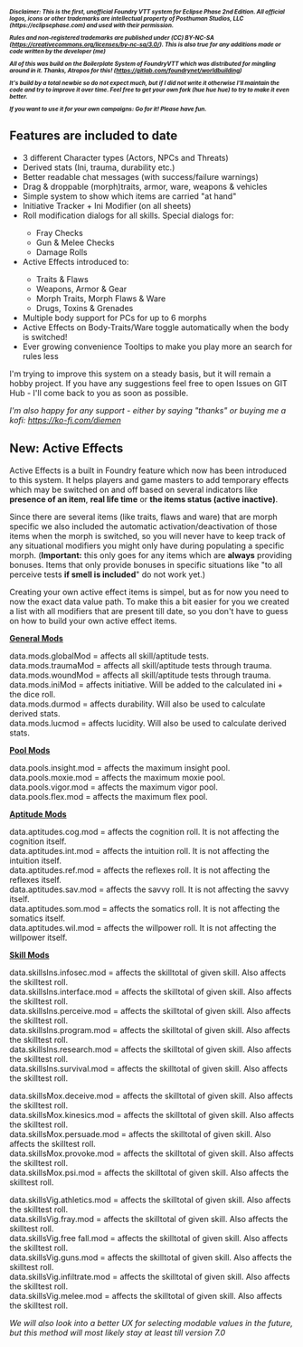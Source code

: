 <h5 style="font-size: 10px;">Disclaimer: This is the first, unofficial Foundry VTT system for Eclipse Phase 2nd Edition. All official logos, icons or other trademarks are intellectual property of Posthuman Studios, LLC (https://eclipsephase.com) and used with their permission.

Rules and non-registered trademarks are published under (CC) BY-NC-SA (https://creativecommons.org/licenses/by-nc-sa/3.0/). This is also true for any additions made or code written by the developer (me)

All of this was build on the Boilerplate System of FoundryVTT which was distributed for mingling around in it. Thanks, Atropos for this! (https://gitlab.com/foundrynet/worldbuilding)

It's build by a total newbie so do not expect much, but if I did not write it otherwise I'll maintain the code and try to improve it over time. Feel free to get your own fork (hue hue hue) to try to make it even better.

If you want to use it for your own campaigns: Go for it! Please have fun.</h5>

<h2><strong>Features are included to date</strong></h2>

<ul>
<li>3 different Character types (Actors, NPCs and Threats)</li>
<li>Derived stats (Ini, trauma, durability etc.)</li>
<li>Better readable chat messages (with success/failure warnings)</li>
<li>Drag & droppable (morph)traits, armor, ware, weapons & vehicles</li>
<li>Simple system to show which items are carried "at hand"</li>
<li>Initiative Tracker + Ini Modifier (on all sheets)</li>
<li>Roll modification dialogs for all skills. Special dialogs for:</li>
<ul>
<li>Fray Checks</li>
<li>Gun & Melee Checks</li>
<li>Damage Rolls</li>
</ul>
<li>Active Effects introduced to:</li>
<ul>
<li>Traits & Flaws</li>
<li>Weapons, Armor & Gear</li>
<li>Morph Traits, Morph Flaws & Ware</li>
<li>Drugs, Toxins & Grenades</li>
</ul>
<li>Multiple body support for PCs for up to 6 morphs</li>
<li>Active Effects on Body-Traits/Ware toggle automatically when the body is switched!</li>
<li>Ever growing convenience Tooltips to make you play more an search for rules less</li>
</ul><p>

I'm trying to improve this system on a steady basis, but it will remain a hobby project. If you have any suggestions feel free to open Issues on GIT Hub - I'll come back to you as soon as possible.<p>

<i>I'm also happy for any support - either by saying "thanks" or buying me a kofi: https://ko-fi.com/diemen</i><p>

<h2><strong>New: Active Effects</strong></h2>
Active Effects is a built in Foundry feature which now has been introduced to this system. It helps players and game masters to add temporary effects which may be switched on and off based on several indicators like <strong>presence of an item</strong>, <strong>real life time</strong> or <strong>the items status (active inactive)</strong>. <p>

Since there are several items (like traits, flaws and ware) that are morph specific we also included the automatic activation/deactivation of those items when the morph is switched, so you will never have to keep track of any situational modifiers you might only have during populating a specific morph. (<strong>Important:</strong> this only goes for any items which are <strong>always</strong> providing bonuses. Items that only provide bonuses in specific situations like "to all perceive tests <strong>if smell is included</strong>" do not work yet.)<p>

Creating your own active effect items is simpel, but as for now you need to now the exact data value path. To make this a bit easier for you we created a list with all modifiers that are present till date, so you don't have to guess on how to build your own active effect items.

<strong><u>General Mods</u></strong><p>
data.mods.globalMod = affects all skill/aptitude tests.<br>
data.mods.traumaMod = affects all skill/aptitude tests through trauma.<br>
data.mods.woundMod = affects all skill/aptitude tests through trauma.<br>
data.mods.iniMod = affects initiative. Will be added to the calculated ini + the dice roll.<br>
data.mods.durmod = affects durability. Will also be used to calculate derived stats.<br>
data.mods.lucmod = affects lucidity. Will also be used to calculate derived stats.<p>

<strong><u>Pool Mods</u></strong><p>
data.pools.insight.mod = affects  the maximum insight pool.<br>
data.pools.moxie.mod = affects the maximum moxie pool.<br>
data.pools.vigor.mod = affects the maximum vigor pool.<br>
data.pools.flex.mod = affects the maximum flex pool.<p>

<strong><u>Aptitude Mods</u></strong><p>
data.aptitudes.cog.mod = affects the cognition roll. It is not affecting the cognition itself.<br>
data.aptitudes.int.mod = affects the intuition roll. It is not affecting the intuition itself.<br>
data.aptitudes.ref.mod = affects the reflexes roll. It is not affecting the reflexes itself.<br>
data.aptitudes.sav.mod = affects the savvy roll. It is not affecting the savvy itself.<br>
data.aptitudes.som.mod = affects  the somatics roll. It is not affecting the somatics itself.<br>
data.aptitudes.wil.mod = affects the willpower roll. It is not affecting the willpower  itself.<p>

<strong><u>Skill Mods</u></strong><p>
data.skillsIns.infosec.mod = affects the skilltotal of given skill. Also affects the skilltest roll.<br>
data.skillsIns.interface.mod = affects the skilltotal of given skill. Also affects the skilltest roll.<br>
data.skillsIns.perceive.mod = affects the skilltotal of given skill. Also affects the skilltest roll.<br>
data.skillsIns.program.mod = affects the skilltotal of given skill. Also affects the skilltest roll.<br>
data.skillsIns.research.mod = affects the skilltotal of given skill. Also affects the skilltest roll.<br>
data.skillsIns.survival.mod = affects the skilltotal of given skill. Also affects the skilltest roll.<p>

data.skillsMox.deceive.mod = affects the skilltotal of given skill. Also affects the skilltest roll.<br>
data.skillsMox.kinesics.mod = affects the skilltotal of given skill. Also affects the skilltest roll.<br>
data.skillsMox.persuade.mod = affects the skilltotal of given skill. Also affects the skilltest roll.<br>
data.skillsMox.provoke.mod = affects the skilltotal of given skill. Also affects the skilltest roll.<br>
data.skillsMox.psi.mod = affects the skilltotal of given skill. Also affects the skilltest roll.<p>

data.skillsVig.athletics.mod = affects the skilltotal of given skill. Also affects the skilltest roll.<br>
data.skillsVig.fray.mod = affects the skilltotal of given skill. Also affects the skilltest roll.<br>
data.skillsVig.free fall.mod = affects the skilltotal of given skill. Also affects the skilltest roll.<br>
data.skillsVig.guns.mod = affects the skilltotal of given skill. Also affects the skilltest roll.<br>
data.skillsVig.infiltrate.mod = affects the skilltotal of given skill. Also affects the skilltest roll.<br>
data.skillsVig.melee.mod = affects the skilltotal of given skill. Also affects the skilltest roll.<p>

<i>We will also look into a better UX for selecting modable values in the future, but this method will most likely stay at least till version 7.0</i>

